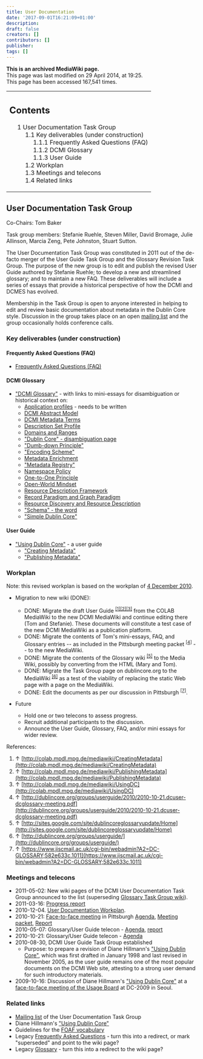 ```yaml
---
title: User Documentation
date: '2017-09-01T16:21:09+01:00'
description: 
draft: false
creators: []
contributors: []
publisher: 
tags: []
---
```


 **This is an archived MediaWiki page.**  
This page was last modified on 29 April 2014, at 19:25.  
This page has been accessed 167,541 times.

<table id="toc" class="toc">
  <tr>
    <td>
      <div id="toctitle">
        <h2>Contents</h2>
      </div>
      <ul>
        <li class="toclevel-1 tocsection-1">
          <a href="#User_Documentation_Task_Group"><span class="tocnumber">1</span> <span class="toctext">User Documentation Task Group</span></a>
          <ul>
            <li class="toclevel-2 tocsection-2">
              <a href="#Key_deliverables_.28under_construction.29"><span class="tocnumber">1.1</span> <span class="toctext">Key deliverables (under construction)</span></a>
              <ul>
                <li class="toclevel-3 tocsection-3"><a href="#Frequently_Asked_Questions_.28FAQ.29"><span class="tocnumber">1.1.1</span> <span class="toctext">Frequently Asked Questions (FAQ)</span></a></li>
                <li class="toclevel-3 tocsection-4"><a href="#DCMI_Glossary"><span class="tocnumber">1.1.2</span> <span class="toctext">DCMI Glossary</span></a></li>
                <li class="toclevel-3 tocsection-5"><a href="#User_Guide"><span class="tocnumber">1.1.3</span> <span class="toctext">User Guide</span></a></li>
              </ul>
            </li>
            <li class="toclevel-2 tocsection-6"><a href="#Workplan"><span class="tocnumber">1.2</span> <span class="toctext">Workplan</span></a></li>
            <li class="toclevel-2 tocsection-7"><a href="#Meetings_and_telecons"><span class="tocnumber">1.3</span> <span class="toctext">Meetings and telecons</span></a></li>
            <li class="toclevel-2 tocsection-8"><a href="#Related_links"><span class="tocnumber">1.4</span> <span class="toctext">Related links</span></a></li>
          </ul>
        </li>
      </ul>
    </td>
  </tr>
</table>

## User Documentation Task Group 

Co-Chairs: Tom Baker

Task group members: Stefanie Ruehle, Steven Miller, David Bromage, Julie Allinson, Marcia Zeng, Pete Johnston, Stuart Sutton.

The User Documentation Task Group was constituted in 2011 out of the de-facto merger of the User Guide Task Group and the Glossary Revision Task Group. The purpose of the new group is to edit and publish the revised User Guide authored by Stefanie Ruehle; to develop a new and streamlined glossary; and to maintain a new FAQ. These deliverables will include a series of essays that provide a historical perspective of how the DCMI and DCMES has evolved.

Membership in the Task Group is open to anyone interested in helping to edit and review basic documentation about metadata in the Dublin Core style. Discussion in the group takes place on an open [mailing list](http://www.jiscmail.ac.uk/lists/dc-glossary.html) and the group occasionally holds conference calls.

### Key deliverables (under construction) 

#### Frequently Asked Questions (FAQ) 

- [Frequently Asked Questions (FAQ)](/archive/mediawiki_wiki/FAQ "FAQ")

#### DCMI Glossary 

- ["DCMI Glossary"](/archive/mediawiki_wiki/Glossary "Glossary") - with links to mini-essays for disambiguation or historical context on:
  - [Application profiles](/archive/mediawiki_wiki/Glossary/Application_Profile "Glossary/Application Profile") - needs to be written
  - [DCMI Abstract Model](/archive/mediawiki_wiki/Glossary/DCMI_Abstract_Model "Glossary/DCMI Abstract Model")
  - [DCMI Metadata Terms](/archive/mediawiki_wiki/Glossary/DCMI_Metadata_Terms "Glossary/DCMI Metadata Terms")
  - [Description Set Profile](/archive/mediawiki_wiki/Glossary/Description_Set_Profile "Glossary/Description Set Profile")
  - [Domains and Ranges](/archive/mediawiki_wiki/Glossary/Domains_and_Ranges "Glossary/Domains and Ranges")
  - ["Dublin Core" - disambiguation page](/archive/mediawiki_wiki/Glossary/Dublin_Core "Glossary/Dublin Core")
  - ["Dumb-down Principle"](/archive/mediawiki_wiki/Glossary/Dumb-Down_Principle "Glossary/Dumb-Down Principle")
  - ["Encoding Scheme"](/archive/mediawiki_wiki/Glossary/Encoding_Scheme "Glossary/Encoding Scheme")
  - [Metadata Enrichment](/archive/mediawiki_wiki/Glossary/Metadata_Enrichment "Glossary/Metadata Enrichment")
  - ["Metadata Registry"](/archive/mediawiki_wiki/Glossary/Metadata_Registry "Glossary/Metadata Registry")
  - [Namespace Policy](/archive/mediawiki_wiki/Glossary/Namespace_Policy "Glossary/Namespace Policy")
  - [One-to-One Principle](/archive/mediawiki_wiki/Glossary/One-to-One_Principle "Glossary/One-to-One Principle")
  - [Open-World Mindset](/index.php?title=Glossary/Open-World_Mindset&action=edit&redlink=1 "Glossary/Open-World Mindset (page does not exist)")
  - [Resource Description Framework](/archive/mediawiki_wiki/Glossary/RDF "Glossary/RDF")
  - [Record Paradigm and Graph Paradigm](/archive/mediawiki_wiki/Glossary/Record_Paradigm_and_Graph_Paradigm "Glossary/Record Paradigm and Graph Paradigm")
  - [Resource Discovery and Resource Description](/archive/mediawiki_wiki/Glossary/Resource_Discovery "Glossary/Resource Discovery")
  - ["Schema" - the word](/archive/mediawiki_wiki/Glossary/Schema "Glossary/Schema")
  - ["Simple Dublin Core"](/archive/mediawiki_wiki/Glossary/Simple_Dublin_Core "Glossary/Simple Dublin Core")

#### User Guide 

- ["Using Dublin Core"](/archive/mediawiki_wiki/User_Guide "User Guide") - a user guide
  - ["Creating Metadata"](/archive/mediawiki_wiki/User_Guide/Creating_Metadata "User Guide/Creating Metadata")
  - ["Publishing Metadata"](/archive/mediawiki_wiki/User_Guide/Publishing_Metadata "User Guide/Publishing Metadata")

### Workplan 

Note: this revised workplan is based on the workplan of [4 December 2010](/archive/mediawiki_wiki/User_Documentation/Workplan_20101204 "User Documentation/Workplan 20101204").

- Migration to new wiki (DONE):
  - DONE: Migrate the draft User Guide <sup id="cite_ref-0" class="reference"><a href="#cite_note-0">[1]</a></sup><sup id="cite_ref-1" class="reference"><a href="#cite_note-1">[2]</a></sup><sup id="cite_ref-2" class="reference"><a href="#cite_note-2">[3]</a></sup> from the COLAB MediaWiki to the new DCMI MediaWiki and continue editing there (Tom and Stefanie). These documents will constitute a test case of the new DCMI MediaWiki as a publication platform.
  - DONE: Migrate the contents of Tom's mini-essays, FAQ, and Glossary entries -- as included in the Pittsburgh meeting packet <sup id="cite_ref-3" class="reference"><a href="#cite_note-3">[4]</a></sup> -- to the new MediaWiki.
  - DONE: Migrate the contents of the Glossary wiki <sup id="cite_ref-4" class="reference"><a href="#cite_note-4">[5]</a></sup> to the Media Wiki, possibly by converting from the HTML (Mary and Tom). 
  - DONE: Migrate the Task Group page on dublincore.org to the MediaWiki <sup id="cite_ref-5" class="reference"><a href="#cite_note-5">[6]</a></sup> as a test of the viability of replacing the static Web page with a page on the MediaWiki.
  - DONE: Edit the documents as per our discussion in Pittsburgh <sup id="cite_ref-6" class="reference"><a href="#cite_note-6">[7]</a></sup>.

- Future
  - Hold one or two telecons to assess progress.
  - Recruit additional participants to the discussion.
  - Announce the User Guide, Glossary, FAQ, and/or mini essays for wider review.

References:

1. ↑ [http://colab.mpdl.mpg.de/mediawiki/CreatingMetadata](http://colab.mpdl.mpg.de/mediawiki/CreatingMetadata)
2. ↑ [http://colab.mpdl.mpg.de/mediawiki/PublishingMetadata](http://colab.mpdl.mpg.de/mediawiki/PublishingMetadata)
3. ↑ [http://colab.mpdl.mpg.de/mediawiki/UsingDC](http://colab.mpdl.mpg.de/mediawiki/UsingDC)
4. ↑ [http://dublincore.org/groups/userguide/2010/2010-10-21.dcuser-dcglossary-meeting.pdf](http://dublincore.org/groups/userguide/2010/2010-10-21.dcuser-dcglossary-meeting.pdf)
5. ↑ [http://sites.google.com/site/dublincoreglossaryupdate/Home](http://sites.google.com/site/dublincoreglossaryupdate/Home)
6. ↑ [http://dublincore.org/groups/userguide/](http://dublincore.org/groups/userguide/)
7. ↑ [https://www.jiscmail.ac.uk/cgi-bin/webadmin?A2=DC-GLOSSARY;582e633c.1011](https://www.jiscmail.ac.uk/cgi-bin/webadmin?A2=DC-GLOSSARY;582e633c.1011)

### Meetings and telecons 

- 2011-05-02: New wiki pages of the DCMI User Documentation Task Group announced to the list (superseding [Glossary Task Group wiki](http://sites.google.com/site/dublincoreglossaryupdate/Home)).
- 2011-03-16: [Progress report](/archive/mediawiki_wiki/User_Documentation/Progress_Report_20110316 "User Documentation/Progress Report 20110316")
- 2010-12-04. [User Documentation Workplan](/archive/mediawiki_wiki/User_Documentation/Workplan_20101204 "User Documentation/Workplan 20101204").
- 2010-10-21: [Face-to-face meeting](/archive/mediawiki_wiki/User_Documentation/Meeting_20101021 "User Documentation/Meeting 20101021") in Pittsburgh [Agenda](http://dublincore.org/groups/userguide/2010/2010-10-21.dcglossary-dcuser-agenda.html), [Meeting packet](/archive/mediawiki_wiki/files/Meeting_Packet_20101021.pdf "Meeting Packet 20101021.pdf"), [Report](http://dublincore.org/groups/userguide/2010/2010-10-21.dcglossary-meeting-report.html)
- 2010-05-07: Glossary/User Guide telecon - [Agenda](http://dublincore.org/groups/userguide/2010/2010-05-07.dcglossary-telecon-agenda.html), [report](http://dublincore.org/groups/userguide/2010/2010-05-07.dcglossary-telecon-report.html)
- 2010-10-21: Glossary/User Guide telecon - [Agenda](http://dublincore.org/groups/userguide/2010/2010-09-28.dcglossary-telecon-agenda.html)
- 2010-08-30, DCMI User Guide Task Group established 
  - Purpose: to prepare a revision of Diane Hillmann's ["Using Dublin Core"](http://dublincore.org/documents/usageguide/), which was first drafted in January 1998 and last revised in November 2005, as the user guide remains one of the most popular documents on the DCMI Web site, attesting to a strong user demand for such introductory materials.
- 2009-10-16: Discussion of Diane Hillmann's ["Using Dublin Core"](http://dublincore.org/documents/usageguide/) at a [face-to-face meeting of the Usage Board](http://dublincore.org/usage/minutes/2009/2009-10-16.dcub-meeting-seoul-minutes.html) at DC-2009 in Seoul.

### Related links 

- [Mailing list](http://www.jiscmail.ac.uk/lists/dc-glossary.html) of the User Documentation Task Group
- Diane Hillmann's ["Using Dublin Core"](http://dublincore.org/documents/usageguide/)
- Guidelines for the [FOAF vocabulary](http://xmlns.com/foaf/spec/#term_currentProject)
- Legacy [Frequently Asked Questions](http://dublincore.org/resources/faq) - turn this into a redirect, or mark "superseded" and point to the wiki page?
- Legacy [Glossary](http://dublincore.org/documents/usageguide/glossary.shtml) - turn this into a redirect to the wiki page?

